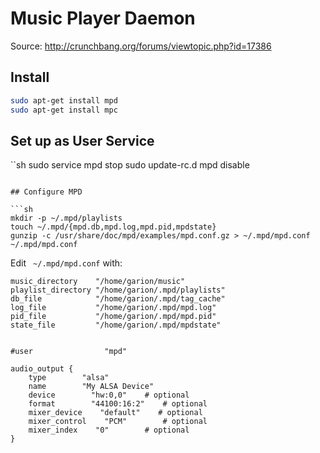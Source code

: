 #  Music Player Daemon

Source: http://crunchbang.org/forums/viewtopic.php?id=17386

## Install

```sh
sudo apt-get install mpd
sudo apt-get install mpc
```

## Set up as User Service

``sh
sudo service mpd stop
sudo update-rc.d mpd disable
```

## Configure MPD

```sh
mkdir -p ~/.mpd/playlists
touch ~/.mpd/{mpd.db,mpd.log,mpd.pid,mpdstate}
gunzip -c /usr/share/doc/mpd/examples/mpd.conf.gz > ~/.mpd/mpd.conf
~/.mpd/mpd.conf
```

Edit ` ~/.mpd/mpd.conf` with:

```
music_directory    "/home/garion/music"
playlist_directory "/home/garion/.mpd/playlists"
db_file            "/home/garion/.mpd/tag_cache"
log_file           "/home/garion/.mpd/mpd.log"
pid_file           "/home/garion/.mpd/mpd.pid"
state_file         "/home/garion/.mpd/mpdstate"


#user                "mpd"

audio_output {
    type        "alsa"
    name        "My ALSA Device"
    device        "hw:0,0"    # optional
    format        "44100:16:2"    # optional
    mixer_device    "default"    # optional
    mixer_control    "PCM"        # optional
    mixer_index    "0"        # optional
}

```
